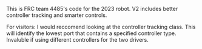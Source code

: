 This is FRC team 4485's code for the 2023 robot. V2 includes better controller tracking and smarter controls. 

For visitors: I would reccomend looking at the controller tracking class. This will identify the lowest port that contains a specified controller type. Invaluble if using different controllers for the two drivers.
